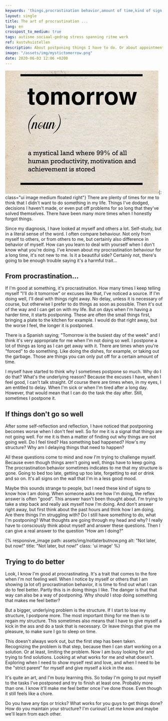 ```yaml
---
keywords: 'things,procrastination behavior,amount of time,kind of sign,plenty of time'
layout: single
title: The art of procrastination ...
lang: en
crosspost_to_medium: true
tags: autisme sociaal-gedrag stress spanning ritme werk
ref: kustvhuistellen
description: About postponing things I have to do. Or about appointments, paying for goods and so on. A darker side of my autism.
image: "/assets/img/mystictomorrow.png"
date: 2020-06-03 12:06 +0200
---
```

![Tomorrow is a mysterious country, where 99% of the motivation and tasks are.](/assets/img/mystictomorrow.png){: class="ui image medium floated right"}
There are plenty of times for me to think that I didn't want to do something in my life. Things I've dodged, decisions I haven't made, or even put off problems for so long that they've solved themselves. There have been many more times when I honestly forgot things.

Since my diagnosis, I have looked at myself and others a lot. Self-study, but in a literal sense of the word. I often compare behaviour. Not only from myself to others, or from others to me, but certainly also difference in behavior of myself. How can you learn to deal with yourself when I don't know what you're doing. I've known about my procrastination behaviour for a long time, it's not new to me. Is it a beautiful side? Certainly not, there's going to be enough trouble saying it's a harmful trait...

## From procrastination...

If I'm good at something, it's procrastination. How many times I keep telling myself "I'll do it tomorrow" or excuses like that, I've noticed a source. If I'm doing well, I'll deal with things right away. No delay, unless it is necessary of course, but otherwise I prefer to do things as soon as possible. Then it's out of the way and I can get on with my life. But on days when I'm having a harder time, it starts postponing. These are often the small things first, bringing a plate to the kitchen for example. I would do that right away, but the worse I feel, the longer it is postponed.

There is a Spanish saying; "Tomorrow is the busiest day of the week" and I think it's very appropriate for me when I'm not doing so well. I postpone a lot of things as long as I can get away with it. There are times when you're "forced" to do something. Like doing the dishes, for example, or taking out the garbage. Those are things you can only put off for a certain amount of time.

I myself have started to think why I sometimes postpone so much. Why do I do that? What's the underlying reason? Because the excuses I have, when I feel good, I can't talk straight. Of course there are times when, in my eyes, I am entitled to delay. When I'm sick or when I'm tired after a long day. However, that would mean that I can do the task the day after. Still, sometimes I postpone it.

## If things don't go so well

After some self-reflection and reflection, I have noticed that postponing becomes worse when I don't feel well. So for me it is a signal that things are not going well. For me it is then a matter of finding out why things are not going well. Do I feel tired? Has something bad happened? How's my structure? Why am I delaying things that need to happen?

All these questions come to mind and now I'm trying to challenge myself. Because even though things aren't going well, things have to keep going. The procrastination behavior sometimes indicates to me that my structure is gone. Going to bed too late, getting up too late, forgetting to eat or drink and so on. It's all signs on the wall that I'm in a less good mood.

Maybe this sounds strange to people, but I need these kind of signs to know how I am doing. When someone asks me how I'm doing, the reflex answer is often "good". This answer hasn't been thought about. I'm trying to take a step back and really ask myself how I'm doing. And don't answer right away, but first think about the past hours and think how I am doing. Are there things I'm struggling with? Do I still have something to do, what I'm postponing? What thoughts are going through my head and why? I really have to consciously think about myself and answer these questions. Then I can give a real answer to the question "How am I doing?"

{% responsive_image path: assets/img/notlaterbutnow.png alt: "Not later, but now!" title: "Not later, but now!" class: 'ui image' %}

## Trying to do better

Look, I know I'm good at procrastinating. It's a trait that comes to the fore when I'm not feeling well. When I notice by myself or others that I am showing (a lot of) procrastination behavior, it is time to find out what I can do to feel better. Partly this is in doing things I like. The danger is that that way can also be a way of postponing. Why should I stop doing something that makes me feel better?

But a bigger, underlying problem is the structure. If I start to lose my structure, I postpone more. The most important thing for me then is to regain my structure. This sometimes also means that I have to give myself a kick in the ass and do a task that is necessary. Or leave things that give me pleasure, to make sure I go to sleep on time.

This doesn't always work out, but the first step has been taken. Recognizing the problem is that step, because then I can start working on a solution. Or at least, limiting the problem. Now I am busy looking for and trying to find solutions. Looking at what works for me and what doesn't. Exploring when I need to show myself rest and love, and when I need to be the "strict parent" for myself and give myself a kick in the ass.

It's quite an art, and I'm busy learning this. So today I'm going to put myself to the tasks I've postponed and try to finish at least one. Probably more than one. I know it'll make me feel better once I've done those. Even though it still feels like a chore.

Do you have any tips or tricks? What works for you guys to get things done? How do you maintain your structure? I'm curious! Let me know and maybe we'll learn from each other.

